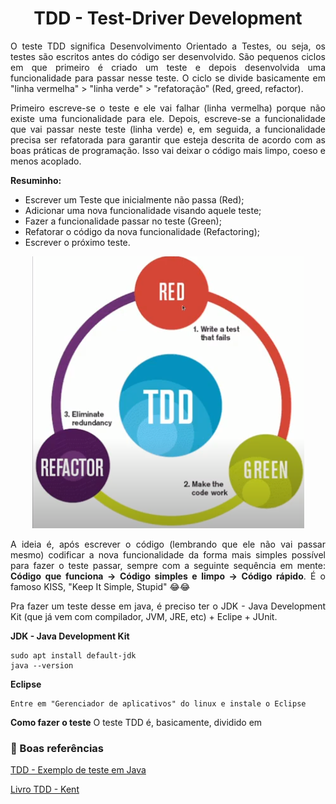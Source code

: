 # <center>TDD - Test-Driver Development

<div align="justify">

O teste TDD significa Desenvolvimento Orientado a Testes, ou seja, os testes são escritos antes do código ser desenvolvido. São pequenos ciclos em que primeiro é criado um teste e depois desenvolvida uma funcionalidade para passar nesse teste. O ciclo se divide basicamente em "linha vermelha" > "linha verde" > "refatoração" (Red, greed, refactor). 

Primeiro escreve-se o teste e ele vai falhar (linha vermelha) porque não existe uma funcionalidade para ele. Depois, escreve-se a funcionalidade que vai passar neste teste (linha verde) e, em seguida, a funcionalidade precisa ser refatorada para garantir que esteja descrita de acordo com as boas práticas de programação. Isso vai deixar o código mais limpo, coeso e menos acoplado.

**Resuminho:**

* Escrever um Teste que inicialmente não passa (Red);
* Adicionar uma nova funcionalidade visando aquele teste;
* Fazer a funcionalidade passar no teste (Green);
* Refatorar o código da nova funcionalidade (Refactoring);
* Escrever o próximo teste.

<div align="center">

![TDD](../_media/testes/tdd.png)
</div>

A ideia é, após escrever o código (lembrando que ele não vai passar mesmo) codificar a nova funcionalidade da forma mais simples possível para fazer o teste passar, sempre com a seguinte sequência em mente: **Código que funciona -> Código simples e limpo -> Código rápido**. É o famoso KISS, "Keep It Simple, Stupid" 😂😂

Pra fazer um teste desse em java, é preciso ter o JDK - Java Development Kit (que já vem com compilador, JVM, JRE, etc) + Eclipe + JUnit.

**JDK - Java Development Kit**
```
sudo apt install default-jdk
java --version
```
**Eclipse**
```
Entre em "Gerenciador de aplicativos" do linux e instale o Eclipse 
```

**Como fazer o teste**
O teste TDD é, basicamente, dividido em


</div>

### 📌 Boas referências
[TDD - Exemplo de teste em Java](https://www.devmedia.com.br/test-driven-development-tdd-simples-e-pratico/18533#:~:text=TDD%20%C3%A9%20o%20Desenvolvimento%20Orientado,do%20nosso%20c%C3%B3digo%20de%20produ%C3%A7%C3%A3o!)

[Livro TDD - Kent](testes/Livro_TDD_Kent-Beck.pdf)